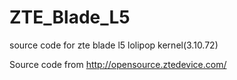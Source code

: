 # ZTE_Blade_L5
source code for zte blade l5 lolipop kernel(3.10.72)

Source code from http://opensource.ztedevice.com/

